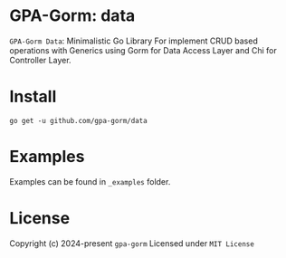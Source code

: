 # GPA-Gorm: data
`GPA-Gorm Data`: Minimalistic Go Library For implement CRUD based operations with Generics using Gorm for Data Access Layer and Chi for Controller Layer.

# Install

`go get -u github.com/gpa-gorm/data`

# Examples

Examples can be found in `_examples` folder.

# License

Copyright (c) 2024-present `gpa-gorm`
Licensed under `MIT License`